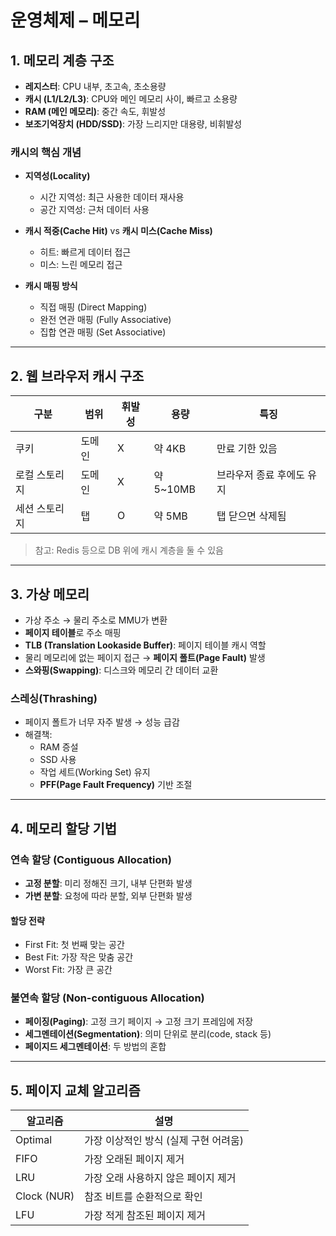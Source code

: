 # 운영체제 – 메모리

## 1. 메모리 계층 구조

- **레지스터**: CPU 내부, 초고속, 초소용량
- **캐시 (L1/L2/L3)**: CPU와 메인 메모리 사이, 빠르고 소용량
- **RAM (메인 메모리)**: 중간 속도, 휘발성
- **보조기억장치 (HDD/SSD)**: 가장 느리지만 대용량, 비휘발성

### 캐시의 핵심 개념
- **지역성(Locality)**
    - 시간 지역성: 최근 사용한 데이터 재사용
    - 공간 지역성: 근처 데이터 사용

- **캐시 적중(Cache Hit)** vs **캐시 미스(Cache Miss)**
    - 히트: 빠르게 데이터 접근
    - 미스: 느린 메모리 접근

- **캐시 매핑 방식**
    - 직접 매핑 (Direct Mapping)
    - 완전 연관 매핑 (Fully Associative)
    - 집합 연관 매핑 (Set Associative)

---

## 2. 웹 브라우저 캐시 구조

| 구분 | 범위 | 휘발성 | 용량 | 특징 |
|------|------|--------|------|------|
| 쿠키 | 도메인 | X | 약 4KB | 만료 기한 있음 |
| 로컬 스토리지 | 도메인 | X | 약 5~10MB | 브라우저 종료 후에도 유지 |
| 세션 스토리지 | 탭 | O | 약 5MB | 탭 닫으면 삭제됨 |

> 참고: Redis 등으로 DB 위에 캐시 계층을 둘 수 있음

---

## 3. 가상 메모리

- 가상 주소 → 물리 주소로 MMU가 변환
- **페이지 테이블**로 주소 매핑
- **TLB (Translation Lookaside Buffer)**: 페이지 테이블 캐시 역할
- 물리 메모리에 없는 페이지 접근 → **페이지 폴트(Page Fault)** 발생
- **스와핑(Swapping)**: 디스크와 메모리 간 데이터 교환

### 스레싱(Thrashing)
- 페이지 폴트가 너무 자주 발생 → 성능 급감
- 해결책:
    - RAM 증설
    - SSD 사용
    - 작업 세트(Working Set) 유지
    - **PFF(Page Fault Frequency)** 기반 조절

---

## 4. 메모리 할당 기법

### 연속 할당 (Contiguous Allocation)
- **고정 분할**: 미리 정해진 크기, 내부 단편화 발생
- **가변 분할**: 요청에 따라 분할, 외부 단편화 발생

#### 할당 전략
- First Fit: 첫 번째 맞는 공간
- Best Fit: 가장 작은 맞춤 공간
- Worst Fit: 가장 큰 공간

### 불연속 할당 (Non-contiguous Allocation)
- **페이징(Paging)**: 고정 크기 페이지 → 고정 크기 프레임에 저장
- **세그멘테이션(Segmentation)**: 의미 단위로 분리(code, stack 등)
- **페이지드 세그멘테이션**: 두 방법의 혼합

---

## 5. 페이지 교체 알고리즘

| 알고리즘 | 설명 |
|----------|------|
| Optimal | 가장 이상적인 방식 (실제 구현 어려움) |
| FIFO | 가장 오래된 페이지 제거 |
| LRU | 가장 오래 사용하지 않은 페이지 제거 |
| Clock (NUR) | 참조 비트를 순환적으로 확인 |
| LFU | 가장 적게 참조된 페이지 제거 |